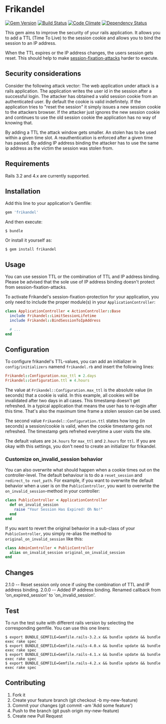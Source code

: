 # Frikandel
[![Gem Version](https://badge.fury.io/rb/frikandel.png)](http://badge.fury.io/rb/frikandel)
[![Build Status](https://api.travis-ci.org/taktsoft/frikandel.png)](https://travis-ci.org/taktsoft/frikandel)
[![Code Climate](https://codeclimate.com/github/taktsoft/frikandel.png)](https://codeclimate.com/github/taktsoft/frikandel)
[![Dependency Status](https://gemnasium.com/taktsoft/frikandel.svg)](https://gemnasium.com/taktsoft/frikandel)

This gem aims to improve the security of your rails application. It allows you to add a TTL (Time To Live) to the session cookie and allows you to bind the session to an IP address.

When the TTL expires or the IP address changes, the users session gets reset. This should help to make [session-fixation-attacks](http://guides.rubyonrails.org/security.html#session-fixation) harder to execute.


## Security considerations

Consider the following attack vector: The web application under attack is a rails application. The application writes the user id in the session after a successful login. The attacker has obtained a valid session cookie from an authenticated user.
By default the cookie is valid indefinitely. If the application tries to "reset the session" it simply issues a new session cookie to the attackers browser. If the attacker just ignores the new session cookie and continues to use the old session cookie the application has no way of knowing that.

By adding a TTL the attack window gets smaller. An stolen has to be used within a given time slot. A reauthentication is enforced after a given time has passed. By adding IP address binding the attacker has to use the same ip address as the victim the session was stolen from.

## Requirements

Rails 3.2 and 4.x are currently supported.


## Installation

Add this line to your application's Gemfile:

```ruby
gem 'frikandel'
```

And then execute:

    $ bundle

Or install it yourself as:


    $ gem install frikandel


## Usage

You can use session TTL or the combination of TTL and IP address binding. Please be advised that the sole use of IP address binding doesn't protect from session-fixation-attacks.


To activate Frikandel's session-fixation-protection for your application, you only need to include the proper module(s) in your `ApplicationController`:

```ruby
class ApplicationController < ActionController::Base
  include Frikandel::LimitSessionLifetime
  include Frikandel::BindSessionToIpAddress

  # ...
end
```

## Configuration

To configure frikandel's TTL-values, you can add an initializer in `config/initializers` namend `frikandel.rb` and insert the following lines:

```ruby
Frikandel::Configuration.max_ttl = 2.days
Frikandel::Configuration.ttl = 4.hours
```

The value at `Frikandel::Configuration.max_ttl` is the absolute value (in seconds) that a cookie is valid. In this example, all cookies will be invalidated after two days in all cases. This timestamp doesn't get refreshed. In a typical application that means the user has to re-login after this time. That's also the maximum time frame a stolen session can be used.

The second value `Frikandel::Configuration.ttl` states how long (in seconds) a session/cookie is valid, when the cookie timestamp gets not refreshed. The timestamp gets refrehed everytime a user visits the site.

The default values are `24.hours` for `max_ttl` and `2.hours` for `ttl`. If you are okay with this settings, you don't need to create an initializer for frikandel.


### Customize on_invalid_session behavior

You can also overwrite what should happen when a cookie times out on the controller-level. The default behaviour is to do a `reset_session` and `redirect_to root_path`. For example, if you want to overwrite the default behavior when a user is on the `PublicController`, you want to overwrite the `on_invalid_session`-method in your controller:

```ruby
class PublicController < ApplicationController
  def on_invalid_session
    raise "Your Session Has Expired! Oh No!"
  end
end
```

If you want to revert the original behavior in a sub-class of your `PublicController`, you simply re-alias the method to `original_on_invalid_session` like this:

```ruby
class AdminController < PublicController
  alias on_invalid_session original_on_invalid_session
end
```

## Changes

2.1.0 -- Reset session only once if using the combination of TTL and IP address binding.
2.0.0 -- Added IP address binding. Renamed callback from 'on_expired_session' to 'on_invalid_session'.

## Test

To run the test suite with different rails version by selecting the corresponding gemfile. You can use this one liners:

    $ export BUNDLE_GEMFILE=Gemfile.rails-3.2.x && bundle update && bundle exec rake spec
    $ export BUNDLE_GEMFILE=Gemfile.rails-4.0.x && bundle update && bundle exec rake spec
    $ export BUNDLE_GEMFILE=Gemfile.rails-4.1.x && bundle update && bundle exec rake spec
    $ export BUNDLE_GEMFILE=Gemfile.rails-4.2.x && bundle update && bundle exec rake spec

## Contributing
1. Fork it
2. Create your feature branch (git checkout -b my-new-feature)
3. Commit your changes (git commit -am 'Add some feature')
4. Push to the branch (git push origin my-new-feature)
5. Create new Pull Request
